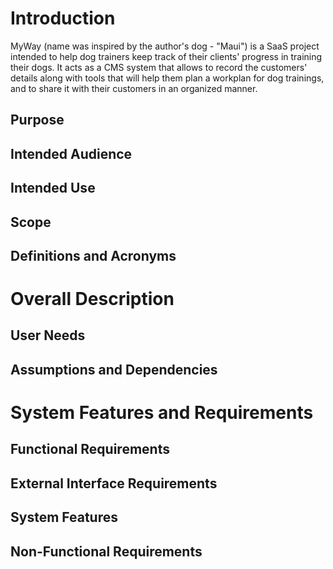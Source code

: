 # Introduction

MyWay (name was inspired by the author's dog - "Maui") is a SaaS project intended to help dog trainers keep track of their clients' progress in training their dogs. It acts as a CMS system that allows to record the customers' details along with tools that will help them plan a workplan for dog trainings, and to share it with their customers in an organized manner.

## Purpose

## Intended Audience

## Intended Use

## Scope

## Definitions and Acronyms

# Overall Description

## User Needs

## Assumptions and Dependencies

# System Features and Requirements

## Functional Requirements

## External Interface Requirements

## System Features

## Non-Functional Requirements

